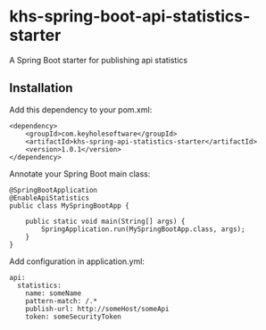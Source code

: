 # khs-spring-boot-api-statistics-starter
A Spring Boot starter for publishing api statistics

Installation
------------
Add this dependency to your pom.xml:

	<dependency>
		<groupId>com.keyholesoftware</groupId>
		<artifactId>khs-spring-api-statistics-starter</artifactId>
		<version>1.0.1</version>
	</dependency>	

Annotate your Spring Boot main class:

	@SpringBootApplication
	@EnableApiStatistics
	public class MySpringBootApp {

		public static void main(String[] args) {
			SpringApplication.run(MySpringBootApp.class, args);
		}
	}

Add configuration in application.yml:

	api:
	  statistics:
	    name: someName
	    pattern-match: /.*
	    publish-url: http://someHost/someApi
	    token: someSecurityToken

